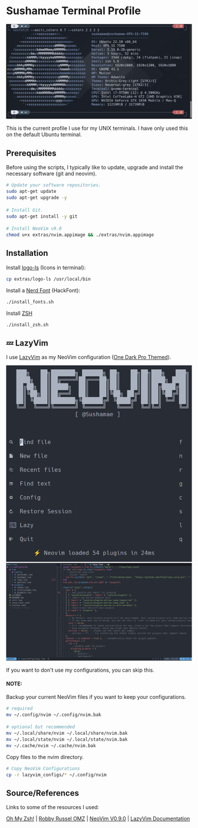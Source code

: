 # Sushamae Terminal Profile

<!-- ![Terminal NeoFetch](README_IMGs/TerminalProfile.png) -->
<p align="center">
  <img src="README_IMGs/TerminalProfile.png" />
</p>

This is the current profile I use for my UNIX terminals. I have only used this on the default Ubuntu terminal.

## Prerequisites

Before using the scripts, I typically like to update, upgrade and install the necessary software (git and neovim).

```bash
# Update your software repositories.
sudo apt-get update
sudo apt-get upgrade -y

# Install Git.
sudo apt-get install -y git

# Install NeoVim v9.0
chmod u+x extras/nvim.appimage && ./extras/nvim.appimage
```

## Installation

Install [logo-ls](https://github.com/Yash-Handa/logo-ls) (Icons in terminal):

```bash
cp extras/logo-ls /usr/local/bin
```

Install a [Nerd Font](https://www.nerdfonts.com/) (HackFont):

```bash
./install_fonts.sh
```

Install [ZSH](https://github.com/ohmyzsh/ohmyzsh/wiki/Installing-ZSH)

```bash
./install_zsh.sh
```

## 💤 LazyVim

I use [LazyVim](https://github.com/LazyVim/LazyVim) as my NeoVim configuration ([One Dark Pro Themed](https://github.com/olimorris/onedarkpro.nvim)).

<!-- ![LazyVimDefaultPage](README_IMGs/LazyVimDefaultPage.png) -->
<!-- ![LazyVimSample](README_IMGs/LazyVimSample.png) -->

<p align="center">
  <img src="README_IMGs/LazyVimDefaultPage.png" />
  <img src="README_IMGs/LazyVimSample.png" />
</p>

If you want to don't use my configurations, you can skip this.

#### NOTE:

Backup your current NeoVim files if you want to keep your configurations.

```bash
# required
mv ~/.config/nvim ~/.config/nvim.bak

# optional but recommended
mv ~/.local/share/nvim ~/.local/share/nvim.bak
mv ~/.local/state/nvim ~/.local/state/nvim.bak
mv ~/.cache/nvim ~/.cache/nvim.bak
```

Copy files to the nvim directory.

```bash
# Copy NeoVim Configurations
cp -r lazyvim_configs/* ~/.config/nvim
```

## Source/References

Links to some of the resources I used:

[Oh My Zsh!](https://medium.com/wearetheledger/oh-my-zsh-made-for-cli-lovers-installation-guide-3131ca5491fb) | [Robby Russel OMZ](https://github.com/robbyrussell/oh-my-zsh) | [NeoVim V0.9.0](https://github.com/neovim/neovim/releases/tag/v0.9.0) | [LazyVim Documentation](https://lazyvim.github.io/installation)
